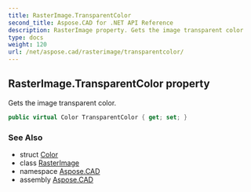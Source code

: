 ```yaml
---
title: RasterImage.TransparentColor
second_title: Aspose.CAD for .NET API Reference
description: RasterImage property. Gets the image transparent color
type: docs
weight: 120
url: /net/aspose.cad/rasterimage/transparentcolor/
---
```

## RasterImage.TransparentColor property

Gets the image transparent color.

```csharp
public virtual Color TransparentColor { get; set; }
```

### See Also

* struct [Color](../../color/)
* class [RasterImage](../)
* namespace [Aspose.CAD](../../rasterimage/)
* assembly [Aspose.CAD](../../../)



